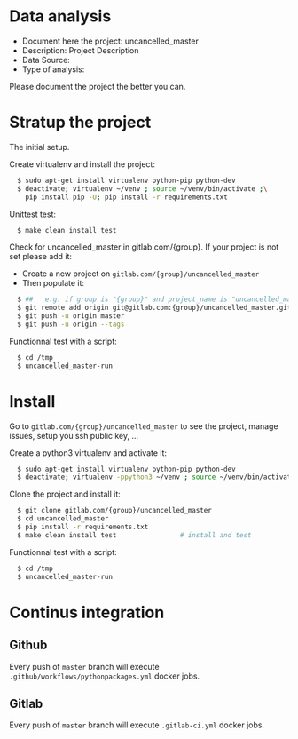 # Data analysis
- Document here the project: uncancelled_master
- Description: Project Description
- Data Source:
- Type of analysis:

Please document the project the better you can.

# Stratup the project

The initial setup.

Create virtualenv and install the project:
```bash
  $ sudo apt-get install virtualenv python-pip python-dev
  $ deactivate; virtualenv ~/venv ; source ~/venv/bin/activate ;\
    pip install pip -U; pip install -r requirements.txt
```

Unittest test:
```bash
  $ make clean install test
```

Check for uncancelled_master in gitlab.com/{group}.
If your project is not set please add it:

- Create a new project on `gitlab.com/{group}/uncancelled_master`
- Then populate it:

```bash
  $ ##   e.g. if group is "{group}" and project_name is "uncancelled_master"
  $ git remote add origin git@gitlab.com:{group}/uncancelled_master.git
  $ git push -u origin master
  $ git push -u origin --tags
```

Functionnal test with a script:
```bash
  $ cd /tmp
  $ uncancelled_master-run
```
# Install
Go to `gitlab.com/{group}/uncancelled_master` to see the project, manage issues,
setup you ssh public key, ...

Create a python3 virtualenv and activate it:
```bash
  $ sudo apt-get install virtualenv python-pip python-dev
  $ deactivate; virtualenv -ppython3 ~/venv ; source ~/venv/bin/activate
```

Clone the project and install it:
```bash
  $ git clone gitlab.com/{group}/uncancelled_master
  $ cd uncancelled_master
  $ pip install -r requirements.txt
  $ make clean install test                # install and test
```
Functionnal test with a script:
```bash
  $ cd /tmp
  $ uncancelled_master-run
``` 

# Continus integration
## Github 
Every push of `master` branch will execute `.github/workflows/pythonpackages.yml` docker jobs.
## Gitlab
Every push of `master` branch will execute `.gitlab-ci.yml` docker jobs.
